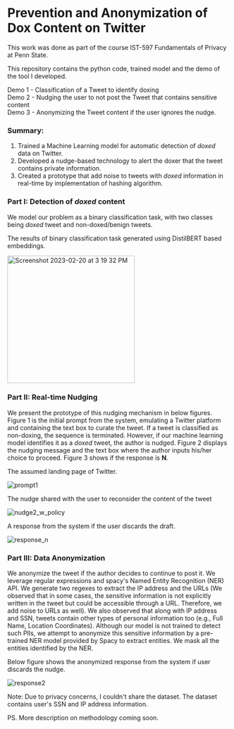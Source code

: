
# Prevention and Anonymization of Dox Content on Twitter

<p>This work was done as part of the course IST-597 Fundamentals of Privacy at Penn State.</p>

<p>This repository contains the python code, trained model and the demo of the tool I developed. </p>

Demo 1 - Classification of a Tweet to identify doxing  <br>
Demo 2 - Nudging the user to not post the Tweet that contains sensitive content  <br>
Demo 3 - Anonymizing the Tweet content if the user ignores the nudge.  <br>

<h3>Summary:</h3>
<ol>
    <li> Trained a Machine Learning model for automatic detection of <i>doxed</i> data on Twitter. </li> 
    <li> Developed a nudge-based technology to alert the doxer that the tweet contains private information. </li> 
    <li> Created a prototype that add noise to tweets with <i>doxed </i> information in real-time by implementation of hashing algorithm. </li>
</ol>

<h3>Part I: Detection of <i>doxed</i> content </h3>
We model our problem as a binary classification task, with two classes being <i>doxed</i> tweet and non-doxed/benign tweets.


<p> The results of binary classification task generated using DistilBERT based embeddings. </p>
<img width="289" alt="Screenshot 2023-02-20 at 3 19 32 PM" src="https://user-images.githubusercontent.com/19535724/220211913-e727c9bb-1592-4b5c-a8e1-583e946fc168.png">


<h3>Part II: Real-time Nudging</h3>
<p>We present the prototype of this nudging mechanism in below figures. Figure 1 is the initial prompt from the system, emulating a Twitter platform and containing the text box to curate the tweet. If a tweet is classified as non-doxing, the sequence is terminated. However, if our machine learning model identifies it as a <i>doxed</i> tweet, the author is nudged. Figure 2 displays the nudging message and the text box where the author inputs his/her choice to proceed. Figure 3 shows if the response is <b>N</b>.<p>


<p>The assumed landing page of Twitter.</p>

![prompt1](https://user-images.githubusercontent.com/19535724/220212213-276eb2f0-2cb2-4f53-bcf7-6f6dbdf1810f.png)

<p>The nudge shared with the user to reconsider the content of the tweet </p>

![nudge2_w_policy](https://user-images.githubusercontent.com/19535724/220212240-dcaa1d12-f20d-43bc-9360-3fd5d9dc3290.png)

<p>A response from the system if the user discards the draft.</p>

![response_n](https://user-images.githubusercontent.com/19535724/220212377-a35b151b-53ab-4c25-9119-557bcb3eaa36.png)

<h3>Part III: Data Anonymization</h3>
<p>We anonymize the tweet if the author decides to continue to post it. We leverage regular expressions and spacy's Named Entity Recognition (NER) API. We generate two regexes to extract the IP address and the URLs (We observed that in some cases, the sensitive information is not explicitly written in the tweet but could be accessible through a URL. Therefore, we add noise to URLs as well). We also observed that along with IP address and SSN, tweets contain other types of personal information too (e.g., Full Name, Location Coordinates). Although our model is not trained to detect such PIIs, we attempt to anonymize this sensitive information by a pre-trained NER model provided by Spacy to extract entities. We mask all the entities identified by the NER. </p>

<p>Below figure shows the anonymized response from the system if user discards the nudge. </p>

![response2](https://user-images.githubusercontent.com/19535724/220212467-a0827121-397b-40d5-bf24-a4a4d086294c.png)


Note: Due to privacy concerns, I couldn't share the dataset. The dataset contains user's SSN and IP address information.

PS. More description on methodology coming soon.

